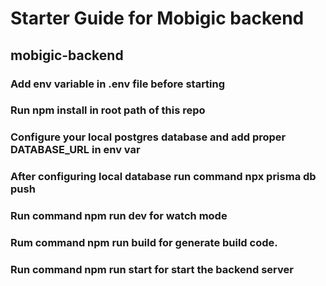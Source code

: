 # Starter Guide for Mobigic backend

## mobigic-backend

### Add env variable in .env file before starting

### Run npm install in root path of this repo

### Configure your local postgres database and add proper DATABASE_URL in env var
### After configuring local database run command npx prisma db push

### Run command npm run dev for watch mode

### Rum command npm run build for generate build code.

### Run command npm run start for start the backend server
